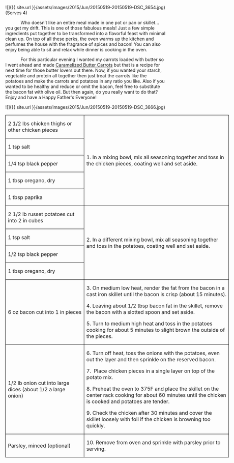 ![]({{ site.url }}/assets/images/2015/Jun/20150519-20150519-DSC_3654.jpg)
(Serves 4)

<p style='text-indent:.5in'>Who
doesn’t like an entire meal made in one pot or pan or skillet… you get my
drift. This is one of those fabulous meals! Just a few simple ingredients put
together to be transformed into a flavorful feast with minimal clean up. On top
of all these perks, the oven warms up the kitchen and perfumes the house with
the fragrance of spices and bacon! You can also enjoy being able to sit and
relax while dinner is cooking in the oven. </p>

<p style='text-indent:.5in'>For
this particular evening I wanted my carrots loaded with butter so I went ahead
and made <u>Caramelized Butter Carrots</u> but that is a recipe for next time
for those butter lovers out there. Now, if you wanted your starch, vegetable
and protein all together then just treat the carrots like the potatoes and make
the carrots and potatoes in any ratio you like. Also if you wanted to be
healthy and reduce or omit the bacon, feel free to substitute the bacon fat
with olive oil. But then again, do you really want to do that? Enjoy and have a Happy Father's Everyone!</p>

![]({{ site.url }}/assets/images/2015/Jun/20150519-20150519-DSC_3666.jpg)

<table class=MsoTableGrid border=1 cellspacing=0 cellpadding=0 width=528
 style='width:527.55pt;border-collapse:collapse;border:none'>
 <tr style='height:19.7pt'>
  <td width=181 style='width:180.9pt;border:solid windowtext 1.0pt;padding:
  0in 5.4pt 0in 5.4pt;height:19.7pt'>
  <p>2 1/2 lbs chicken thighs or
  other chicken pieces</p>
  </td>
  <td width=347 rowspan=5 style='width:346.65pt;border:solid windowtext 1.0pt;
  border-left:none;padding:0in 5.4pt 0in 5.4pt;height:19.7pt'>
  <p>1. In a mixing bowl, mix
  all seasoning together and toss in the chicken pieces, coating well and set
  aside.</p>
  </td>
 </tr>
 <tr style='height:18.75pt'>
  <td width=181 style='width:180.9pt;border:solid windowtext 1.0pt;border-top:
  none;padding:0in 5.4pt 0in 5.4pt;height:18.75pt'>
  <p>1 tsp salt</p>
  </td>
 </tr>
 <tr style='height:18.75pt'>
  <td width=181 style='width:180.9pt;border:solid windowtext 1.0pt;border-top:
  none;padding:0in 5.4pt 0in 5.4pt;height:18.75pt'>
  <p>1/4 tsp black pepper</p>
  </td>
 </tr>
 <tr style='height:18.75pt'>
  <td width=181 style='width:180.9pt;border:solid windowtext 1.0pt;border-top:
  none;padding:0in 5.4pt 0in 5.4pt;height:18.75pt'>
  <p>1 tbsp oregano, dry</p>
  </td>
 </tr>
 <tr style='height:18.75pt'>
  <td width=181 style='width:180.9pt;border:solid windowtext 1.0pt;border-top:
  none;padding:0in 5.4pt 0in 5.4pt;height:18.75pt'>
  <p>1 tbsp paprika</p>
  </td>
 </tr>
 <tr style='height:18.75pt'>
  <td width=181 style='width:180.9pt;border:solid windowtext 1.0pt;border-top:
  none;padding:0in 5.4pt 0in 5.4pt;height:18.75pt'>
  <p>2 1/2 lb russet potatoes cut
  into 2 in cubes </p>
  </td>
  <td width=347 rowspan=4 style='width:346.65pt;border-top:none;border-left:
  none;border-bottom:solid windowtext 1.0pt;border-right:solid windowtext 1.0pt;
  padding:0in 5.4pt 0in 5.4pt;height:18.75pt'>
  <p>2. In a different mixing
  bowl, mix all seasoning together and toss in the potatoes, coating well and
  set aside.</p>
  </td>
 </tr>
 <tr style='height:18.75pt'>
  <td width=181 style='width:180.9pt;border:solid windowtext 1.0pt;border-top:
  none;padding:0in 5.4pt 0in 5.4pt;height:18.75pt'>
  <p>1 tsp salt</p>
  </td>
 </tr>
 <tr style='height:18.75pt'>
  <td width=181 style='width:180.9pt;border:solid windowtext 1.0pt;border-top:
  none;padding:0in 5.4pt 0in 5.4pt;height:18.75pt'>
  <p>1/2 tsp black pepper</p>
  </td>
 </tr>
 <tr style='height:18.75pt'>
  <td width=181 style='width:180.9pt;border:solid windowtext 1.0pt;border-top:
  none;padding:0in 5.4pt 0in 5.4pt;height:18.75pt'>
  <p>1 tbsp oregano, dry</p>
  </td>
 </tr>
 <tr style='height:18.75pt'>
  <td width=181 style='width:180.9pt;border:solid windowtext 1.0pt;border-top:
  none;padding:0in 5.4pt 0in 5.4pt;height:18.75pt'>
  <p>6 oz bacon cut into 1 in
  pieces</p>
  </td>
  <td width=347 style='width:346.65pt;border-top:none;border-left:none;
  border-bottom:solid windowtext 1.0pt;border-right:solid windowtext 1.0pt;
  padding:0in 5.4pt 0in 5.4pt;height:18.75pt'>
  <p>3. On medium low heat,
  render the fat from the bacon in a cast iron skillet until the bacon is crisp
  (about 15 minutes).</p>
  <p>4. Leaving about 1/2 tbsp
  bacon fat in the skillet, remove the bacon with a slotted spoon and set
  aside.</p>
  <p>5. Turn to medium high
  heat and toss in the potatoes cooking for about 5 minutes to slight brown the
  outside of the pieces.</p>
  </td>
 </tr>
 <tr style='height:18.75pt'>
  <td width=181 style='width:180.9pt;border:solid windowtext 1.0pt;border-top:
  none;padding:0in 5.4pt 0in 5.4pt;height:18.75pt'>
  <p>1/2 lb onion cut into large
  dices (about 1/2 a large onion)</p>
  </td>
  <td width=347 style='width:346.65pt;border-top:none;border-left:none;
  border-bottom:solid windowtext 1.0pt;border-right:solid windowtext 1.0pt;
  padding:0in 5.4pt 0in 5.4pt;height:18.75pt'>
  <p>6. Turn off heat, toss the
  onions with the potatoes, even out the layer and then sprinkle on the
  reserved bacon.</p>
  <p>7.&nbsp; Place chicken
  pieces in a single layer on top of the potato mix.</p>
  <p>8. Preheat the oven to
  375F and place the skillet on the center rack cooking for about 60 minutes
  until the chicken is cooked and potatoes are tender.</p>
  <p>9. Check the chicken after
  30 minutes and cover the skillet loosely with foil if the chicken is browning
  too quickly.</p>
  </td>
 </tr>
 <tr style='height:18.75pt'>
  <td width=181 style='width:180.9pt;border:solid windowtext 1.0pt;border-top:
  none;padding:0in 5.4pt 0in 5.4pt;height:18.75pt'>
  <p>Parsley, minced (optional)</p>
  </td>
  <td width=347 style='width:346.65pt;border-top:none;border-left:none;
  border-bottom:solid windowtext 1.0pt;border-right:solid windowtext 1.0pt;
  padding:0in 5.4pt 0in 5.4pt;height:18.75pt'>
  <p>10. Remove from oven and
  sprinkle with parsley prior to serving.</p>
  </td>
 </tr>
</table>